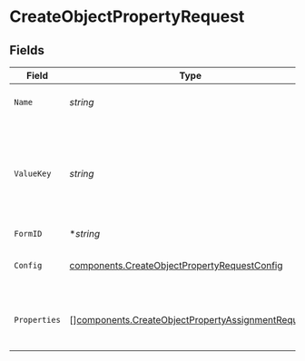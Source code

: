 # CreateObjectPropertyRequest


## Fields

| Field                                                                                                                  | Type                                                                                                                   | Required                                                                                                               | Description                                                                                                            | Example                                                                                                                |
| ---------------------------------------------------------------------------------------------------------------------- | ---------------------------------------------------------------------------------------------------------------------- | ---------------------------------------------------------------------------------------------------------------------- | ---------------------------------------------------------------------------------------------------------------------- | ---------------------------------------------------------------------------------------------------------------------- |
| `Name`                                                                                                                 | *string*                                                                                                               | :heavy_check_mark:                                                                                                     | The visible name of the property                                                                                       | My Property                                                                                                            |
| `ValueKey`                                                                                                             | *string*                                                                                                               | :heavy_check_mark:                                                                                                     | The key of this property. Only lowercase and no special characters or spaces                                           | my-property-key                                                                                                        |
| `FormID`                                                                                                               | **string*                                                                                                              | :heavy_minus_sign:                                                                                                     | The formId                                                                                                             | address                                                                                                                |
| `Config`                                                                                                               | [components.CreateObjectPropertyRequestConfig](../../models/components/createobjectpropertyrequestconfig.md)           | :heavy_check_mark:                                                                                                     | The extra configuration of this property                                                                               | {<br/>"format": null<br/>}                                                                                             |
| `Properties`                                                                                                           | [][components.CreateObjectPropertyAssignmentRequest](../../models/components/createobjectpropertyassignmentrequest.md) | :heavy_check_mark:                                                                                                     | The properties and their configuration of this object                                                                  |                                                                                                                        |